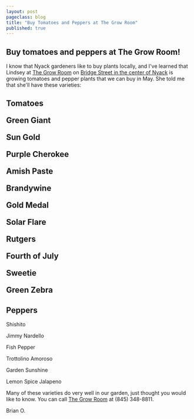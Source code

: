 ```yaml
---
layout: post
pageclass: blog
title: "Buy Tomatoes and Peppers at The Grow Room"
published: true
---
```


## Buy tomatoes and peppers at The Grow Room!

I know that Nyack gardeners like to buy plants locally, and I've learned that Lindsey at [The Grow Room](http://www.thegrowroom.com/) on [Bridge Street in the center of Nyack](https://www.google.com/maps/place/The+Grow+Room/@41.0915691,-73.9212437,18z/data=!4m5!3m4!1s0x0:0xa32d17d8aef2f020!8m2!3d41.0917351!4d-73.9209755) is growing tomatoes and pepper plants that we can buy in May. She told me that she'll have these varieties:

<h2>Tomatoes</hr>

Green Giant

Sun Gold

Purple Cherokee

Amish Paste

Brandywine

Gold Medal

Solar Flare

Rutgers

Fourth of July

Sweetie

Green Zebra

<h2>Peppers</h2>

Shishito

Jimmy Nardello

Fish Pepper

Trottolino Amoroso

Garden Sunshine

Lemon Spice Jalapeno

Many of these varieties do very well in our garden, just thought you would like to know. You can call [The Grow Room](http://www.thegrowroom.com/) at (845) 348-8811.

Brian O.





